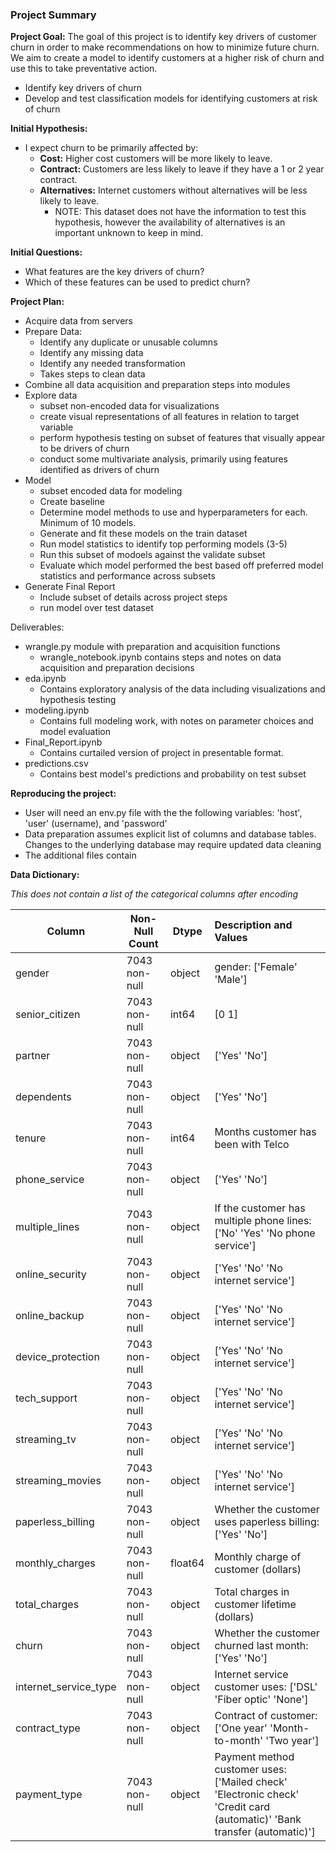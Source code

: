 ### Project Summary

**Project Goal:** The goal of this project is to identify key drivers of customer churn in order to make recommendations on how to minimize future churn.  We aim to create a model to identify customers at a higher risk of churn and use this to take preventative action.
- Identify key drivers of churn
- Develop and test classification models for identifying customers at risk of churn

**Initial Hypothesis:**
- I expect churn to be primarily affected by:
  - **Cost:** Higher cost customers will be more likely to leave.
  - **Contract:** Customers are less likely to leave if they have a 1 or 2 year contract.
  - **Alternatives:** Internet customers without alternatives will be less likely to leave.  
    - NOTE: This dataset does not have the information to test this hypothesis, however the availability of alternatives is an important unknown to keep in mind.

**Initial Questions:**
- What features are the key drivers of churn?
- Which of these features can be used to predict churn?


**Project Plan:**
- Acquire data from servers
- Prepare Data:
  - Identify any duplicate or unusable columns
  - Identify any missing data
  - Identify any needed transformation
  - Takes steps to clean data 
- Combine all data acquisition and preparation steps into modules
- Explore data
  - subset non-encoded data for visualizations
  - create visual representations of all features in relation to target variable
  - perform hypothesis testing on subset of features that visually appear to be drivers of churn
  - conduct some multivariate analysis, primarily using features identified as drivers of churn
- Model
  - subset encoded data for modeling
  - Create baseline
  - Determine model methods to use and hyperparameters for each.  Minimum of 10 models.
  - Generate and fit these models on the train dataset
  - Run model statistics to identify top performing models (3-5)
  - Run this subset of modoels against the validate subset
  - Evaluate which model performed the best based off preferred model statistics and performance across subsets
- Generate Final Report
  - Include subset of details across project steps
  - run model over test dataset

Deliverables:
- wrangle.py module with preparation and acquisition functions
  - wrangle_notebook.ipynb contains steps and notes on data acquisition and preparation decisions
- eda.ipynb
  - Contains exploratory analysis of the data including visualizations and hypothesis testing
- modeling.ipynb
  - Contains full modeling work, with notes on parameter choices and model evaluation
- Final_Report.ipynb
  - Contains curtailed version of project in presentable format.  
- predictions.csv
  - Contains best model's predictions and probability on test subset

**Reproducing the project:**
- User will need an env.py file with the the following variables: 'host', 'user' (username), and 'password'
- Data preparation assumes explicit list of columns and database tables. Changes to the underlying database may require updated data cleaning
- The additional files contain

**Data Dictionary:**

*This does not contain a list of the categorical columns after encoding*


|Column                    |Non-Null Count  |Dtype  |Description and Values|
|------                    |--------------  |-----  |:-----|
|gender                    |7043 non-null   |object |gender: ['Female' 'Male']|
|senior_citizen            |7043 non-null   |int64  |[0 1]|
|partner                   |7043 non-null   |object |['Yes' 'No']|
|dependents                |7043 non-null   |object |['Yes' 'No']|
|tenure                    |7043 non-null   |int64  |Months customer has been with Telco|
|phone_service             |7043 non-null   |object |['Yes' 'No']|
|multiple_lines            |7043 non-null   |object |If the customer has multiple phone lines: ['No' 'Yes' 'No phone service']|
|online_security           |7043 non-null   |object |['Yes' 'No' 'No internet service']|
|online_backup             |7043 non-null   |object |['Yes' 'No' 'No internet service']|
|device_protection         |7043 non-null   |object |['Yes' 'No' 'No internet service']|
|tech_support              |7043 non-null   |object |['Yes' 'No' 'No internet service']|
|streaming_tv              |7043 non-null   |object |['Yes' 'No' 'No internet service']|
|streaming_movies          |7043 non-null   |object |['Yes' 'No' 'No internet service']|
|paperless_billing         |7043 non-null   |object |Whether the customer uses paperless billing: ['Yes' 'No']|
|monthly_charges           |7043 non-null   |float64|Monthly charge of customer (dollars)|
|total_charges             |7043 non-null   |object |Total charges in customer lifetime (dollars)|
|churn                     |7043 non-null   |object |Whether the customer churned last month: ['Yes' 'No']|
|internet_service_type     |7043 non-null   |object |Internet service customer uses: ['DSL' 'Fiber optic' 'None']|
|contract_type             |7043 non-null   |object |Contract of customer: ['One year' 'Month-to-month' 'Two year']|
|payment_type              |7043 non-null   |object |Payment method customer uses: ['Mailed check' 'Electronic check' 'Credit card (automatic)' 'Bank transfer (automatic)']|
